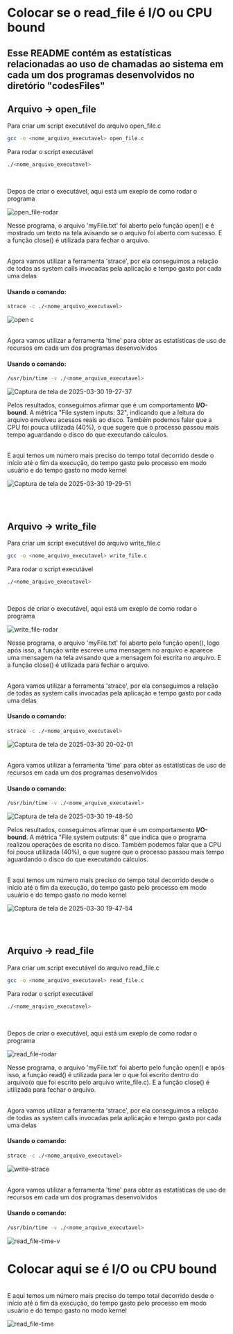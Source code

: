 # Colocar se o read_file é I/O ou CPU bound

## Esse README contém as estatísticas relacionadas ao uso de chamadas ao sistema em cada um dos programas desenvolvidos no diretório "codesFiles"

## Arquivo -> open_file

Para criar um script executável do arquivo open_file.c
```bash
gcc -o <nome_arquivo_executavel> open_file.c
```
Para rodar o script executável
```bash
./<nome_arquivo_executavel>
```
<br>

Depos de criar o executável, aqui está um exeplo de como rodar o programa  

![open_file-rodar](https://github.com/user-attachments/assets/0513aeab-cd8f-411d-97ba-0742862ae191)

Nesse programa, o arquivo 'myFile.txt' foi aberto pelo função open() e é mostrado um texto na tela avisando se o arquivo foi aberto com sucesso. E a função close() é utilizada para fechar o arquivo.
<br>
<br>

Agora vamos utilizar a ferramenta 'strace', por ela conseguimos a relação de todas as system calls invocadas pela aplicação e tempo gasto por cada uma delas 
#### Usando o comando:
```bash
strace -c ./<nome_arquivo_executavel>
```
 
![open c](https://github.com/user-attachments/assets/9bdb2c75-f9fa-4e71-823f-1bcbac8228fb)
<br>
<br>

Agora vamos utilizar a ferramenta 'time' para obter as estatísticas de uso de recursos em cada um dos programas desenvolvidos
#### Usando o comando:
```bash
/usr/bin/time -v ./<nome_arquivo_executavel>
```

![Captura de tela de 2025-03-30 19-27-37](https://github.com/user-attachments/assets/035c6770-469b-4773-974f-56596c6eb706)

Pelos resultados, conseguimos afirmar que é um comportamento **I/O-bound**. A métrica "File system inputs: 32", indicando que a leitura do arquivo envolveu acessos reais ao disco. Também podemos falar que a CPU foi pouca utilizada (40%), o que sugere que o processo passou mais tempo aguardando o disco do que executando cálculos.

<br>
E aqui temos um número mais preciso do tempo total decorrido desde o início até o fim da execução, do tempo gasto pelo processo em modo usuário e do tempo gasto no modo kernel  

![Captura de tela de 2025-03-30 19-29-51](https://github.com/user-attachments/assets/600dfd37-c55d-4fdf-b625-2f4830a65c69)

<br>
<br>

## Arquivo -> write_file

Para criar um script executável do arquivo write_file.c
```bash
gcc -o <nome_arquivo_executavel> write_file.c
```
Para rodar o script executável
```bash
./<nome_arquivo_executavel>
```
<br>

Depos de criar o executável, aqui está um exeplo de como rodar o programa  

![write_file-rodar](https://github.com/user-attachments/assets/10caf3b4-4190-4663-8331-903d49b916f0)

Nesse programa, o arquivo 'myFile.txt' foi aberto pelo função open(), logo após isso, a função write escreve uma mensagem no arquivo e aparece uma mensagem na tela avisando que a mensagem foi escrita no arquivo. E a função close() é utilizada para fechar o arquivo.
<br>
<br>

Agora vamos utilizar a ferramenta 'strace', por ela conseguimos a relação de todas as system calls invocadas pela aplicação e tempo gasto por cada uma delas 
#### Usando o comando:
```bash
strace -c ./<nome_arquivo_executavel>
```

![Captura de tela de 2025-03-30 20-02-01](https://github.com/user-attachments/assets/2a26d179-134c-4799-82e9-a585bfbeb7dc)
<br>
<br>

Agora vamos utilizar a ferramenta 'time' para obter as estatísticas de uso de recursos em cada um dos programas desenvolvidos
#### Usando o comando:
```bash
/usr/bin/time -v ./<nome_arquivo_executavel>
```

![Captura de tela de 2025-03-30 19-48-50](https://github.com/user-attachments/assets/5841fe69-b7f4-4445-9f37-e2441026f18a)  

Pelos resultados, conseguimos afirmar que é um comportamento **I/O-bound**. A métrica "File system outputs: 8" que indica que o programa realizou operações de escrita no disco. Também podemos falar que a CPU foi pouca utilizada (40%), o que sugere que o processo passou mais tempo aguardando o disco do que executando cálculos.

<br>
E aqui temos um número mais preciso do tempo total decorrido desde o início até o fim da execução, do tempo gasto pelo processo em modo usuário e do tempo gasto no modo kernel  

![Captura de tela de 2025-03-30 19-47-54](https://github.com/user-attachments/assets/268ff14e-5c66-43aa-ac6c-2546bde20d06)

<br>
<br>

## Arquivo -> read_file

Para criar um script executável do arquivo read_file.c
```bash
gcc -o <nome_arquivo_executavel> read_file.c
```
Para rodar o script executável
```bash
./<nome_arquivo_executavel>
```
<br>

Depos de criar o executável, aqui está um exeplo de como rodar o programa  

![read_file-rodar](https://github.com/user-attachments/assets/618be321-dd8e-4102-928d-e8352f7204a6)

Nesse programa, o arquivo 'myFile.txt' foi aberto pelo função open() e após isso, a função read() é utilizada para ler o que foi escrito dentro do arquivo(o que foi escrito pelo arquivo write_file.c). E a função close() é utilizada para fechar o arquivo.
<br>
<br>

Agora vamos utilizar a ferramenta 'strace', por ela conseguimos a relação de todas as system calls invocadas pela aplicação e tempo gasto por cada uma delas 
#### Usando o comando:
```bash
strace -c ./<nome_arquivo_executavel>
```
 
![write-strace](https://github.com/user-attachments/assets/51fcfff5-8838-4a2e-9ea5-2228744643fa)
<br>
<br>

Agora vamos utilizar a ferramenta 'time' para obter as estatísticas de uso de recursos em cada um dos programas desenvolvidos
#### Usando o comando:
```bash
/usr/bin/time -v ./<nome_arquivo_executavel>
```

![read_file-time-v](https://github.com/user-attachments/assets/cd5d5a4d-2727-49f4-9b9b-5da37e734e02)

# Colocar aqui se é I/O ou CPU bound

<br>
E aqui temos um número mais preciso do tempo total decorrido desde o início até o fim da execução, do tempo gasto pelo processo em modo usuário e do tempo gasto no modo kernel  

![read_file-time](https://github.com/user-attachments/assets/ea1b360f-b7f8-4e7f-b68a-f096f9d2cd8c)
